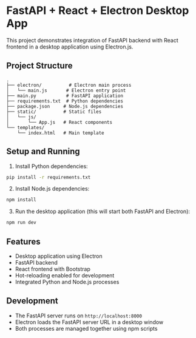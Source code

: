 # FastAPI + React + Electron Desktop App

This project demonstrates integration of FastAPI backend with React frontend in a desktop application using Electron.js.

## Project Structure
```
.
├── electron/          # Electron main process
│   └── main.js       # Electron entry point
├── main.py           # FastAPI application
├── requirements.txt  # Python dependencies
├── package.json     # Node.js dependencies
├── static/          # Static files
│   └── js/         
│       └── App.js   # React components
└── templates/       
    └── index.html   # Main template
```

## Setup and Running

1. Install Python dependencies:
```bash
pip install -r requirements.txt
```

2. Install Node.js dependencies:
```bash
npm install
```

3. Run the desktop application (this will start both FastAPI and Electron):
```bash
npm run dev
```

## Features
- Desktop application using Electron
- FastAPI backend
- React frontend with Bootstrap
- Hot-reloading enabled for development
- Integrated Python and Node.js processes

## Development
- The FastAPI server runs on `http://localhost:8000`
- Electron loads the FastAPI server URL in a desktop window
- Both processes are managed together using npm scripts
